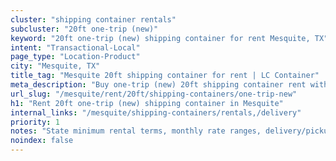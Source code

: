```yaml
---
cluster: "shipping container rentals"
subcluster: "20ft one-trip (new)"
keyword: "20ft one-trip (new) shipping container for rent Mesquite, TX"
intent: "Transactional-Local"
page_type: "Location-Product"
city: "Mesquite, TX"
title_tag: "Mesquite 20ft shipping container for rent | LC Container"
meta_description: "Buy one-trip (new) 20ft shipping container rent with local delivery in Mesquite, TX. LC Container — local Since 2003. Request a fast quote today."
url_slug: "/mesquite/rent/20ft/shipping-containers/one-trip-new"
h1: "Rent 20ft one-trip (new) shipping container in Mesquite"
internal_links: "/mesquite/shipping-containers/rentals,/delivery"
priority: 1
notes: "State minimum rental terms, monthly rate ranges, delivery/pickup fees, service area."
noindex: false
---
```


<!-- TODO: Add unique city/inventory copy, images, and internal links here. -->
